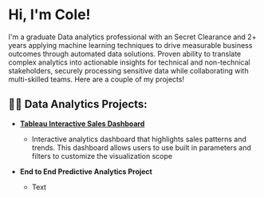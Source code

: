 <h1>Hi, I'm Cole! </h1>

<p> I'm a graduate Data analytics professional with an Secret Clearance and 2+ years applying machine learning techniques to drive measurable business outcomes through automated data solutions. Proven ability to translate complex analytics into actionable insights for technical and non-technical stakeholders, securely processing sensitive data while collaborating with multi-skilled teams. Here are a couple of my projects! </p>

<h2>👨‍💻 Data Analytics Projects:</h2>

- <b> <a href="https://public.tableau.com/app/profile/cole.weber/viz/DTSC600_FinalProject_ColeWeber/Dashboard1" target="_blank"> Tableau Interactive Sales Dashboard </a> </b>
  - <p> Interactive analytics dashboard that highlights sales patterns and trends. This dashboard allows users to use built in parameters and filters to customize the visualization scope </p>
- <b> End to End Predictive Analytics Project </b>
  - <p> Text </p>
 

<!--
**joshmadakor1/joshmadakor1** is a ✨ _special_ ✨ repository because its `README.md` (this file) appears on your GitHub profile.


- <b> Sports Betting Project (ML + Data Scraping) </b>  
  - <p> Text </p>
- <b> Movie Review Text Sentiment Analysis (BERT Transfer Learning)</b>
  - <p> Text </p>
- <b> SQLite Database Design and ETL Query Project </b>
  - <p> Text </p> 

Here are some ideas to get you started:

- 🔭 I’m currently working on ...
- 🌱 I’m currently learning ...
- ⚡ Fun fact: ...
-->
